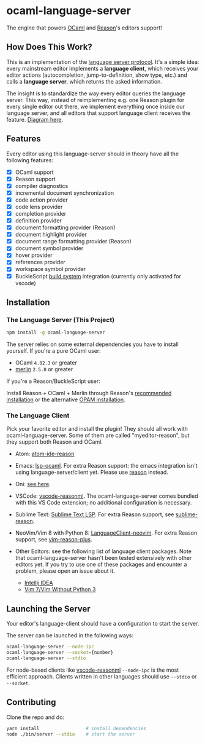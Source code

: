 # ocaml-language-server

The engine that powers [OCaml](http://ocaml.org) and [Reason](https://reasonml.github.io)'s editors support!

## How Does This Work?

This is an implementation of the
[language server protocol](https://github.com/Microsoft/language-server-protocol).
It's a simple idea: every mainstream editor implements a **language client**,
which receives your editor actions (autocompletion, jump-to-definition, show
type, etc.) and calls a **language server**, which returns the asked
information.

The insight is to standardize the way every editor queries the language server.
This way, instead of reimplementing e.g. one Reason plugin for every single
editor out there, we implement everything once inside our language server, and
all editors that support language client receives the feature.
[Diagram here](https://langserver.org).

## Features

Every editor using this language-server should in theory have all the following features:

- [x] OCaml support
- [x] Reason support
- [x] compiler diagnostics
- [x] incremental document synchronization
- [x] code action provider
- [x] code lens provider
- [x] completion provider
- [x] definition provider
- [x] document formatting provider (Reason)
- [x] document highlight provider
- [x] document range formatting provider (Reason)
- [x] document symbol provider
- [x] hover provider
- [x] references provider
- [x] workspace symbol provider
- [x] BuckleScript [build system](https://bucklescript.github.io/bucklescript/Manual.html#_bucklescript_build_system_code_bsb_code) integration (currently only activated for vscode)

## Installation

### The Language Server (This Project)

```sh
npm install -g ocaml-language-server
```

The server relies on some external dependencies you have to install yourself. If you're a pure OCaml user:

- OCaml `4.02.3` or greater
- [merlin](https://github.com/the-lambda-church/merlin) `2.5.0` or greater

If you're a Reason/BuckleScript user:

Install Reason + OCaml + Merlin through Reason's
[recommended installation](https://reasonml.github.io/guide/editor-tools/global-installation#recommended-through-npmyarn)
or the alternative
[OPAM installation](https://reasonml.github.io/guide/editor-tools/global-installation#alternative-through-opam).

### The Language Client

Pick your favorite editor and install the plugin! They should all work with
ocaml-language-server. Some of them are called "myeditor-reason", but they
support both Reason and OCaml.

- Atom: [atom-ide-reason](https://github.com/zaaack/atom-ide-reason)

- Emacs: [lsp-ocaml](https://github.com/emacs-lsp/lsp-ocaml).
  For extra Reason support: the emacs integration isn't using
  language-server/client yet. Please use
  [reason](https://github.com/reasonml-editor/reason-mode) instead.

- Oni: [see here](https://github.com/bryphe/oni/wiki/Language-Support#reason-and-ocaml).

- VSCode: [vscode-reasonml](https://github.com/freebroccolo/vscode-reasonml).
  The ocaml-language-server comes bundled with this VS Code extension; no
  additional configuration is necessary.

- Sublime Text: [Sublime Text LSP](https://github.com/tomv564/LSP).
  For extra Reason support, see
  [sublime-reason](https://github.com/reasonml-editor/sublime-reason).

- NeoVim/Vim 8 with Python 8: [LanguageClient-neovim](https://github.com/autozimu/LanguageClient-neovim).
  For extra Reason support, see
  [vim-reason-plus](https://github.com/reasonml-editor/vim-reason-plus).

- Other Editors: see the following list of language client packages. Note that
  ocaml-language-server hasn't been tested extensively with other editors
  yet. If you try to use one of these packages and encounter a problem, please
  open an issue about it.

  - [Intellij IDEA](https://github.com/gtache/intellij-lsp)
  - [Vim 7/Vim Without Python 3](https://github.com/prabirshrestha/vim-lsp)

## Launching the Server

Your editor's language-client should have a configuration to start the server.

The server can be launched in the following ways:

```sh
ocaml-language-server --node-ipc
ocaml-language-server --socket={number}
ocaml-language-server --stdio
```

For node-based clients like
[vscode-reasonml](https://github.com/freebroccolo/vscode-reasonml) `--node-ipc`
is the most efficient approach. Clients written in other languages should use
`--stdio` or `--socket`.

## Contributing

Clone the repo and do:

```sh
yarn install                 # install dependencies
node ./bin/server --stdio    # start the server
```
